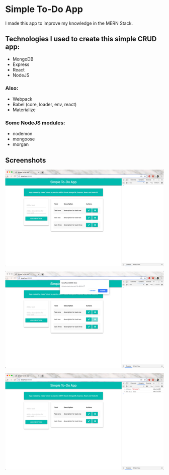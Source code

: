 # Simple To-Do App
I made this app to improve my knowledge in the MERN Stack.

## Technologies I used to create this simple CRUD app:
* MongoDB
* Express
* React
* NodeJS

### Also:
* Webpack
* Babel (core, loader, env, react)
* Materialize

### Some NodeJS modules:
* nodemon
* mongoose
* morgan

## Screenshots

![screenshot](/src/todo-1.png)

![screenshot](/src/todo-2.png)

![screenshot](/src/todo-3.png)